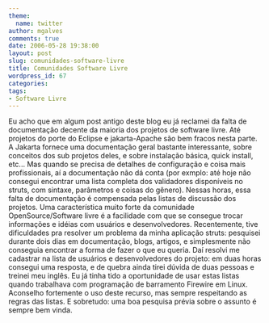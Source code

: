 ```yaml
---
theme:
  name: twitter
author: mgalves
comments: true
date: 2006-05-28 19:38:00
layout: post
slug: comunidades-software-livre
title: Comunidades Software Livre
wordpress_id: 67
categories:
tags:
- Software Livre
---
```


Eu acho que em algum post antigo deste blog eu já reclamei da falta de documentação decente da maioria dos projetos de software livre. Até projetos do porte do Eclipse e jakarta-Apache são bem fracos nesta parte. A Jakarta fornece uma documentação geral bastante interessante, sobre conceitos dos sub projetos deles, e sobre instalação básica, quick install, etc... Mas  quando se precisa de detalhes de configuração e coisa mais profissionais, aí a documentação não dá conta (por exmplo: até hoje não consegui encontrar uma lista completa dos validadores disponíveis no struts, com sintaxe, parâmetros e coisas do gênero).
Nessas horas, essa falta de documentação é compensada pelas listas de discussão dos projetos. Uma característica muito forte da comunidade OpenSource/Software livre é a facilidade com que se consegue trocar informações e idéias com usuários e desenvolvedores. Recentemente, tive dificuldades pra resolver um problema da minha aplicação struts: pesquisei durante dois dias em documentação, blogs, artigos, e simplesmente não conseguia encontrar a forma de fazer o que eu queria. Daí resolvi me cadastrar na lista de usuários e desenvolvedores do projeto: em duas horas consegui uma resposta, e de quebra ainda tirei dúvida de duas pessoas e treinei meu inglês. Eu já tinha tido a oportunidade de usar estas listas quando trabalhava com programação de barramento Firewire em Linux. Aconselho fortemente o uso deste recurso, mas sempre respeitando as regras das listas. E sobretudo: uma boa pesquisa prévia sobre o assunto é sempre bem vinda.
